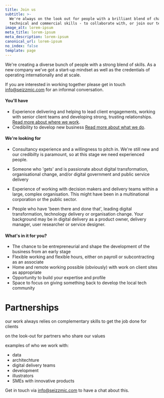 ```yaml
---
title: Join us
subtitle: >-
  We're always on the look out for people with a brilliant blend of change,
  technical and commercial skills - to collaborate with, or join our team
image_alt: lorem-ipsum
meta_title: lorem-ipsum
meta_description: lorem-ipsum
canonical_url: lorem-ipsum
no_index: false
template: page
---
```

We're creating a diverse bunch of people with a strong blend of skills. As a new company we've got a start-up mindset as well as the credentials of operating internationally and at scale.  

If you are interested in working together please get in touch [info@seizzmic.com](mailto:info@seizzmic.com) for an informal conversation.

#### You'll have

- Experience delivering and helping to lead client engagements, working with senior client teams and developing strong, trusting relationships. [Read more about where we work](/where-we-work).
- Credibility to develop new business [Read more about what we do](/what-we-do).

#### We're looking for

- Consultancy experience and a willingness to pitch in. We're still new and our credibilty is paramount, so at this stage we need experienced people.

- Someone who 'gets' and is passionate about digital transformation, organisational change, and/or digital government and public service delivery

- Experience of working with decision makers and delivery teams within a large, complex organisation. This might have been in a multinational corporation or the public sector.

-  People who have 'been there and done that', leading digital transformation, technology delivery or organisation change. Your background may be in digital delivery as a product owner, delivery manager, user researcher or service designer.

#### What's in it for you?

- The chance to be entrepreneurial and shape the development of the business from an early stage
- Flexible working and flexible hours, either on payroll or subcontracting as an associate
- Home and remote working possible (obviously) with work on client sites as appropriate
- Opportunity to build your expertise and profile
- Space to focus on giving something back to develop the local tech community

# Partnerships

our work always relies on complementary skills to get the job done for clients

on the look-out for partners who share our values

examples of who we work with:
- data
- architechture
- digital delivery teams
- development
- illustrators
- SMEs with innovative products

Get in touch via [info@seizzmic.com](mailto:info@seizzmic.com) to have a chat about this.